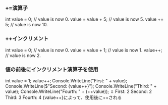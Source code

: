 ### +=演算子
int value = 0;     // value is now 0.
value = value + 5; // value is now 5.
value += 5;        // value is now 10.

### ++インクリメント
int value = 0;     // value is now 0.
value = value + 1; // value is now 1.
value++;           // value is now 2.

### 値の前後にインクリメント演算子を使用
int value = 1;
value++;
Console.WriteLine("First: " + value);
Console.WriteLine($"Second: {value++}");
Console.WriteLine("Third: " + value);
Console.WriteLine("Fourth: " + (++value));
⇩
First: 2
Second: 2
Third: 3
Fourth: 4
{value++}によって、使用後に++される
